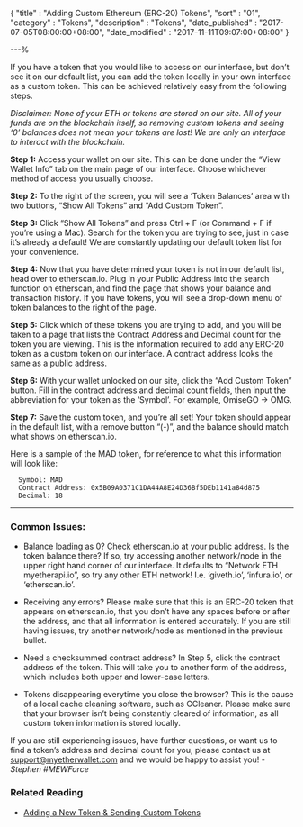 {
"title"       : "Adding Custom Ethereum (ERC-20) Tokens",
"sort"        : "01",
"category"    : "Tokens",
"description" : "Tokens",
"date_published" : "2017-07-05T08:00:00+08:00",
"date_modified"  : "2017-11-11T09:07:00+08:00"
}

---%

  If you have a token that you would like to access on our interface, but don’t see it on our default list, you can add the token locally in your own interface as a custom token. This can be achieved relatively easy from the following steps.  

  *Disclaimer: None of your ETH or tokens are stored on our site. All of your funds are on the blockchain itself, so removing custom tokens and seeing ‘0’ balances does not mean your tokens are lost! We are only an interface to interact with the blockchain.*  

  __Step 1:__ Access your wallet on our site. This can be done under the “View Wallet Info” tab on the main page of our interface. Choose whichever method of access you usually choose.

  __Step 2:__ To the right of the screen, you will see a ‘Token Balances’ area with two buttons, “Show All Tokens” and “Add Custom Token”.

  __Step 3:__ Click “Show All Tokens” and press Ctrl + F (or Command + F if you’re using a Mac). Search for the token you are trying to see, just in case it’s already a default! We are constantly updating our default token list for your convenience.

  __Step 4:__ Now that you have determined your token is not in our default list, head over to etherscan.io. Plug in your Public Address into the search function on etherscan, and find the page that shows your balance and transaction history. If you have tokens, you will see a drop-down menu of token balances to the right of the page.

  __Step 5:__ Click which of these tokens you are trying to add, and you will be taken to a page that lists the Contract Address and Decimal count for the token you are viewing. This is the information required to add any ERC-20 token as a custom token on our interface. A contract address looks the same as a public address.

  __Step 6:__ With your wallet unlocked on our site, click the “Add Custom Token” button. Fill in the contract address and decimal count fields, then input the abbreviation for your token as the ‘Symbol’. For example, OmiseGO -> OMG.

  __Step 7:__ Save the custom token, and you’re all set! Your token should appear in the default list, with a remove button “(-)”, and the balance should match what shows on etherscan.io.

  Here is a sample of the MAD token, for reference to what this information will look like:
  ```
    Symbol: MAD
    Contract Address: 0x5B09A0371C1DA44A8E24D36Bf5DEb1141a84d875
    Decimal: 18

  ```  
---
### Common Issues:
  * Balance loading as 0? Check etherscan.io at your public address. Is the token balance there? If so, try accessing another network/node in the upper right hand corner of our interface. It defaults to “Network ETH myetherapi.io”, so try any other ETH network! I.e. ‘giveth.io’, ‘infura.io’, or ‘etherscan.io’.

  * Receiving any errors? Please make sure that this is an ERC-20 token that appears on etherscan.io, that you don’t have any spaces before or after the address, and that all information is entered accurately. If you are still having issues, try another network/node as mentioned in the previous bullet.

  * Need a checksummed contract address? In Step 5, click the contract address of the token. This will take you to another form of the address, which includes both upper and lower-case letters.

  * Tokens disappearing everytime you close the browser? This is the cause of a local cache cleaning software, such as CCleaner. Please make sure that your browser isn’t being constantly cleared of information, as all custom token information is stored locally.

If you are still experiencing issues, have further questions, or want us to find a token’s address and decimal count for you, please contact us at [support@myetherwallet.com](mailto:support@myetherwallet.com) and we would be happy to assist you! *-Stephen #MEWForce*


### Related Reading
- [Adding a New Token & Sending Custom Tokens]({{https://myetherwallet.github.io/knowledge-base/send/adding-new-token-and-sending-custom-tokens.html)

